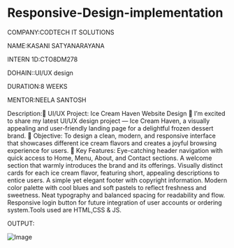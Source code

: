 # Responsive-Design-implementation

COMPANY:CODTECH IT SOLUTIONS

NAME:KASANI SATYANARAYANA

INTERN 1D:CTO8DM278

DOHAIN::UI/UX design

DURATION:8 WEEKS

MENTOR:NEELA SANTOSH

Description:🌟 UI/UX Project: Ice Cream Haven Website Design 🍦
I’m excited to share my latest UI/UX design project — Ice Cream Haven, a visually appealing and user-friendly landing page for a delightful frozen dessert brand. 
🔹 Objective: To design a clean, modern, and responsive interface that showcases different ice cream flavors and creates a joyful browsing experience for users. 
🔹 Key Features: Eye-catching header navigation with quick access to Home, Menu, About, and Contact sections. A welcome section that warmly introduces the brand and its offerings. Visually distinct cards for each ice cream flavor, featuring short, appealing descriptions to entice users. A simple yet elegant footer with copyright information. Modern color palette with cool blues and soft pastels to reflect freshness and sweetness. Neat typography and balanced spacing for readability and flow. Responsive login button for future integration of user accounts or ordering system.Tools used are HTML,CSS & JS.

OUTPUT:

![Image](https://github.com/user-attachments/assets/a11884bd-6b9d-444d-8c69-a92c221a9747)
